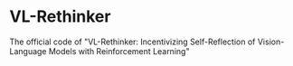# VL-Rethinker
The official code of "VL-Rethinker: Incentivizing Self-Reflection of Vision-Language Models with Reinforcement Learning"
